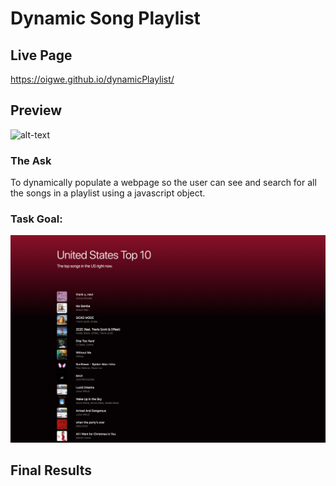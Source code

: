 # Dynamic Song Playlist

## Live Page
https://oigwe.github.io/dynamicPlaylist/

## Preview
![alt-text](playlistDemo.gif)

### The Ask
To dynamically populate a webpage so the user can see and search for all the songs in a playlist using a javascript object. 

### Task Goal:
![final](spotify_playlist_final.png)

## Final Results

